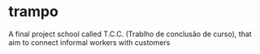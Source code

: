 # trampo
A final project school called T.C.C. (Trablho de conclusão de curso), that aim to connect informal workers with customers
